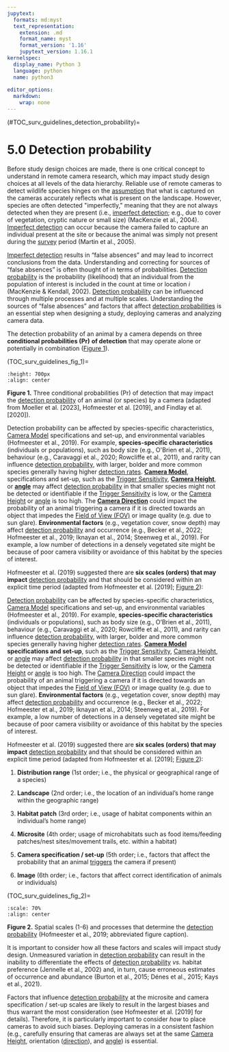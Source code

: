 ```yaml
---
jupytext:
  formats: md:myst
  text_representation:
    extension: .md
    format_name: myst
    format_version: '1.16'
    jupytext_version: 1.16.1
kernelspec:
  display_name: Python 3
  language: python
  name: python3
  
editor_options: 
  markdown: 
    wrap: none
---
```


(#TOC_surv_guidelines_detection_probability)=

# 5.0 Detection probability

Before study design choices are made, there is one critical concept to understand in remote camera research, which may impact study design choices at all levels of the data hierarchy. Reliable use of remote cameras to detect wildlife species hinges on the [assumption](/3_glossary/3_Glossary.md#mods_modelling_assumption) that what is captured on the cameras accurately reflects what is present on the landscape. However, species are often detected "imperfectly," meaning that they are not always detected when they are present (i.e., [imperfect detection](/3_glossary/3_Glossary.md#imperfect_detection); e.g., due to cover of vegetation, cryptic nature or small size) (MacKenzie et al., 2004). [Imperfect detection](/3_glossary/3_Glossary.md#imperfect_detection) can occur because the camera failed to capture an individual present at the site or because the animal was simply not present during the [survey](/3_glossary/3_Glossary.md#survey) period (Martin et al., 2005).

[Imperfect detection](/3_glossary/3_Glossary.md#imperfect_detection) results in “false absences” and may lead to incorrect conclusions from the data. Understanding and correcting for sources of “false absences” is often thought of in terms of probabilities. [Detection probability](/3_glossary/3_Glossary.md#detection_probability) is the probability (likelihood) that an individual from the population of interest is included in the count at time or location *i* (MacKenzie & Kendall, 2002). [Detection probability](/3_glossary/3_Glossary.md#detection_probability) can be influenced through multiple processes and at multiple scales. Understanding the sources of “false absences” and factors that affect [detection probabilities](/3_glossary/3_Glossary.md#detection_probability) is an essential step when designing a study, deploying cameras and analyzing camera data.

The detection probability of an animal by a camera depends on three **conditional probabilities (Pr)** **of detection** that may operate alone or potentially in combination ([Figure 1](#TOC_surv_guidelines_fig_1)).

(TOC_surv_guidelines_fig_1)=

```{figure} ./figures/SurveyGuidelines_detection_probability-2023-05-04.jpg
:height: 700px
:align: center
```  

**Figure 1.** Three conditional probabilities (Pr) of detection that may impact the [detection probability](/3_glossary/3_Glossary.md#detection_probability) of an animal (or species) by a camera (adapted from Moeller et al. [2023], Hofmeester et al. [2019], and Findlay et al. [2020]).

Detection probability can be affected by species-specific characteristics, [Camera Model](/3_glossary/3_Glossary.md#camera_model) specifications and set-up, and environmental variables (Hofmeester et al., 2019). For example, **species-specific characteristics** (individuals or populations), such as body size (e.g., O'Brien et al., 2011), behaviour (e.g., Caravaggi et al., 2020; Rowcliffe et al., 2011), and rarity can influence [detection probability](/3_glossary/3_Glossary.md#detection_probability), with larger, bolder and more common species generally having higher [detection rates](/3_glossary/3_Glossary.md#detection_rate). [**Camera Model**](/3_glossary/3_Glossary.md#camera_model), specifications and set-up, such as the [Trigger Sensitivity](/3_glossary/3_Glossary.md#settings_trigger_sensitivity), [**Camera Height**](/3_glossary/3_Glossary.md#camera_height), or [**angle**](/3_glossary/3_Glossary.md#camera_angle) may affect [detection probability](/3_glossary/3_Glossary.md#detection_probability) in that smaller species might not be detected or identifiable if the [Trigger Sensitivity](/3_glossary/3_Glossary.md#settings_trigger_sensitivity) is low, or the [Camera Height](/3_glossary/3_Glossary.md#camera_height) or [angle](/3_glossary/3_Glossary.md#camera_angle) is too high. The [**Camera Direction**](/3_glossary/3_Glossary.md#camera_direction) could impact the probability of an animal triggering a camera if it is directed towards an object that impedes the [Field of View (FOV)](/3_glossary/3_Glossary.md#field_of_view) or image quality (e.g. due to sun glare). **Environmental factors** (e.g., vegetation cover, snow depth) may affect [detection probability](/3_glossary/3_Glossary.md#detection_probability) and occurrence (e.g., Becker et al., 2022; Hofmeester et al., 2019; Iknayan et al., 2014; Steenweg et al., 2019). For example, a low number of detections in a densely vegetated site might be because of poor camera visibility or avoidance of this habitat by the species of interest.

Hofmeester et al. (2019) suggested there are **six scales (orders) that may impact** [detection probability](/3_glossary/3_Glossary.md#detection_probability) and that should be considered within an explicit time period (adapted from Hofmeester et al. [2019]; [Figure 2](#TOC_surv_guidelines_fig_2)):

[Detection probability](/3_glossary/3_Glossary.md#detection_probability) can be affected by species-specific characteristics, [Camera Model](/3_glossary/3_Glossary.md#camera_model) specifications and set-up, and environmental variables (Hofmeester et al., 2019). For example, **species-specific characteristics** (individuals or populations), such as body size (e.g., O’Brien et al., 2011), behaviour (e.g., Caravaggi et al., 2020; Rowcliffe et al., 2011), and rarity can influence [detection probability](/3_glossary/3_Glossary.md#detection_probability), with larger, bolder and more common species generally having higher [detection rates](/3_glossary/3_Glossary.md#detection_rate). [**Camera Model**](/3_glossary/3_Glossary.md#camera_model) **specifications and set-up**, such as the [Trigger Sensitivity](/3_glossary/3_Glossary.md#settings_trigger_sensitivity), [Camera Height](/3_glossary/3_Glossary.md#camera_height), or [angle](/3_glossary/3_Glossary.md#camera_angle) may affect [detection probability](/3_glossary/3_Glossary.md#detection_probability) in that smaller species might not be detected or identifiable if the [Trigger Sensitivity](/3_glossary/3_Glossary.md#settings_trigger_sensitivity) is low, or the [Camera Height](/3_glossary/3_Glossary.md#camera_height) or [angle](/3_glossary/3_Glossary.md#camera_angle) is too high. The [Camera Direction](/3_glossary/3_Glossary.md#camera_direction) could impact the probability of an animal triggering a camera if it is directed towards an object that impedes the [Field of View (FOV)](/3_glossary/3_Glossary.md#field_of_view) or image quality (e.g. due to sun glare). **Environmental factors** (e.g., vegetation cover, snow depth) may affect [detection probability](/3_glossary/3_Glossary.md#detection_probability) and occurrence (e.g., Becker et al., 2022; Hofmeester et al., 2019; Iknayan et al., 2014; Steenweg et al., 2019). For example, a low number of detections in a densely vegetated site might be because of poor camera visibility or avoidance of this habitat by the species of interest.

Hofmeester et al. (2019) suggested there are **six scales (orders) that may impact** [detection probability](/3_glossary/3_Glossary.md#detection_probability) and that should be considered within an explicit time period (adapted from Hofmeester et al. [2019]; [Figure 2](#TOC_surv_guidelines_fig_2)):

1)  **Distribution range** (1st order; i.e., the physical or geographical range of a species)

2)  **Landscape** (2nd order; i.e., the location of an individual’s home range within the geographic range)

3)  **Habitat patch** (3rd order; i.e., usage of habitat components within an individual’s home range)

4)  **Microsite** (4th order; usage of microhabitats such as food items/feeding patches/nest sites/movement trails, etc. within a habitat)

5)  **Camera specification / set-up** (5th order; i.e., factors that affect the probability that an animal [triggers](/3_glossary/3_Glossary.md#trigger_event) the camera if present)

6)  **Image** (6th order; i.e., factors that affect correct identification of animals or individuals)

(TOC_surv_guidelines_fig_2)=

```{figure} ./figures/Survey-guidelines_DetectionProb_SCALE_Hofmeester-et-al.,-2019.png
:scale: 70%
:align: center
```  

**Figure 2.** Spatial scales (1-6) and processes that determine the [detection probability](/3_glossary/3_Glossary.md#detection_probability) (Hofmeester et al., 2019; abbreviated figure caption).

It is important to consider how all these factors and scales will impact study design. Unmeasured variation in [detection probability](/3_glossary/3_Glossary.md#detection_probability) can result in the inability to differentiate the effects of [detection probability](/3_glossary/3_Glossary.md#detection_probability) *vs.* habitat preference (Jennelle et al., 2002) and, in turn, cause erroneous estimates of occurrence and abundance (Burton et al., 2015; Dénes et al., 2015; Kays et al., 2021).

Factors that influence [detection probability](/3_glossary/3_Glossary.md#detection_probability) at the microsite and camera specification / set-up scales are likely to result in the largest biases and thus warrant the most consideration (see Hofmeester et al. [2019] for details). Therefore, it is particularly important to consider *how* to place cameras to avoid such biases. Deploying cameras in a consistent fashion (e.g., carefully ensuring that cameras are always set at the same [Camera Height](/3_glossary/3_Glossary.md#camera_height), orientation ([direction](/3_glossary/3_Glossary.md#camera_direction)), and [angle](/3_glossary/3_Glossary.md#camera_angle)) is essential.
